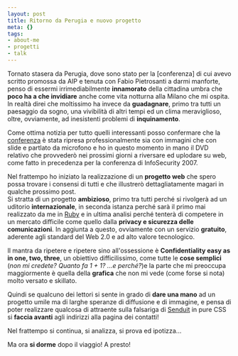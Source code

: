 ```yaml
--- 
layout: post
title: Ritorno da Perugia e nuovo progetto
meta: {}
tags: 
- about-me
- progetti
- talk
---
```

Tornato stasera da Perugia, dove sono stato per la [conferenza] di cui avevo scritto promossa da AIP e tenuta con Fabio Pietrosanti a darmi manforte, penso di essermi irrimediabilmente **innamorato** della cittadina umbra che **poco ha a che invidiare** anche come vita notturna alla Milano che mi ospita.  
In realtà direi che moltissimo ha invece da **guadagnare**, primo tra tutti un paesaggio da sogno, una vivibilità di altri tempi ed un clima meraviglioso, oltre, ovviamente, ad inesistenti problemi di **inquinamento**.  
  
Come ottima notizia per tutto quelli interessanti posso confermare che la [conferenza](http://www.lastknight.com/2007/04/27/sabato-28-aprile-ad-orvieto-si-parla-di-privacy/) è stata ripresa professionalmente sia con immagini che con slide e partlato da microfono e ho in questo momento in mano il DVD relativo che provvederò nei prossimi giorni a riversare ed uplodare su web, come fatto in precedenza per la conferenza di InfoSecurity 2007.  
  
Nel frattempo ho iniziato la realizzazione di un **progetto web** che spero possa trovare i consensi di tutti e che illustrerò dettagliatamente magari in qualche prossimo post.  
Si stratta di un progetto **ambizioso**, primo tra tutti perché si rivolgerà ad un uditorio **internazionale**, in seconda istanza perché sarà il primo mai realizzato da me in [Ruby](http://www.ruby.org) e in ultima analisi perché tenterà di competere in un mercato difficile come quello dalla **privacy e sicurezza delle comunicazioni**. In aggiunta a questo, ovviamente con un servizio **gratuito**, aderente agli standard del Web 2.0 e ad alto valore tecnologico.  
  
Il mantra da ripetere e ripetere sino all'ossessione è **Confidentiality easy as in one, two, three**, un obiettivo difficilissimo, come tutte le **cose semplici** (*non mi credete? Quanto fa 1 + 1? ...e perché?*)e la parte che mi preoccupa maggiormente è quella della **grafica** che non mi vede (come forse si nota) molto versato e skillato.  
  
Quindi se qualcuno dei lettori si sente in grado  di **dare una mano** ad un progetto umile ma di larghe speranze di diffusione e di immagine, e pensa di poter realizzare qualcosa di attraente sulla falsariga di [Senduit](http://www.senduit.com) in pure CSS si **faccia avanti** agli indirizzi alla pagina dei contatti!  
  
Nel frattempo si continua, si analizza, si prova ed ipotizza...  
  
Ma ora **si dorme** dopo il viaggio! A presto! 
